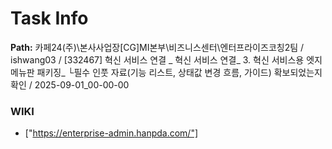 # Task Info

**Path:** 카페24(주)\본사사업장\[CG]MI본부\비즈니스센터\엔터프라이즈코칭2팀 / ishwang03 / [332467] 혁신 서비스 연결 _ 혁신 서비스 연결_ 3. 혁신 서비스용 엣지 메뉴판 패키징_ └필수 인풋 자료(기능 리스트, 상태값 변경 흐름, 가이드) 확보되었는지 확인 / 2025-09-01_00-00-00

### WIKI
- ["https://enterprise-admin.hanpda.com/"]

